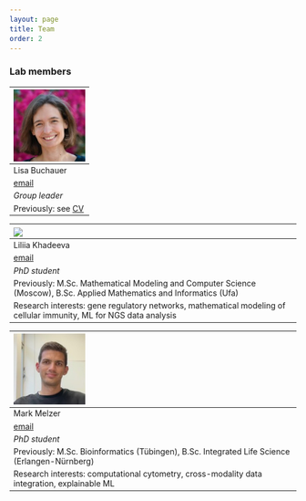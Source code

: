 ```yaml
---
layout: page
title: Team
order: 2
---
```


### Lab members


| <img style="width:9em" src="images/Lisa_square.jpg" align="center">               | 
|:----------------------------------------------------------------------------------| 
| Lisa Buchauer                                                                     |
| [email](mailto:lisa.buchauer@charite.de)                                          |
| _Group leader_                                                                    |
| Previously: see [CV](https://libuchauer.github.io/CV/)                            |



| <img style="width:9em" src="images/Liliia_square.png" align="center">                                                  | 
|:-----------------------------------------------------------------------------------------------------------------------| 
| Liliia Khadeeva                                                                                                        |
| [email](mailto:liliia.khadeeva@bih-charite.de)                                                                         |
| _PhD student_                                                                                                          |
| Previously: M.Sc. Mathematical Modeling and Computer Science (Moscow), B.Sc. Applied Mathematics and Informatics (Ufa) |
| Research interests: gene regulatory networks, mathematical modeling of cellular immunity, ML for NGS data analysis     |



| <img style="width:9em" src="images/Mark_square.jpg" align="center">                            | 
|:-----------------------------------------------------------------------------------------------| 
| Mark Melzer                                                                                    |
| [email](mailto:mark.melzer@charite.de)                                                         |
| _PhD student_                                                                                  |
| Previously: M.Sc. Bioinformatics (Tübingen), B.Sc. Integrated Life Science (Erlangen-Nürnberg) |
| Research interests: computational cytometry, cross-modality data integration, explainable ML   |





